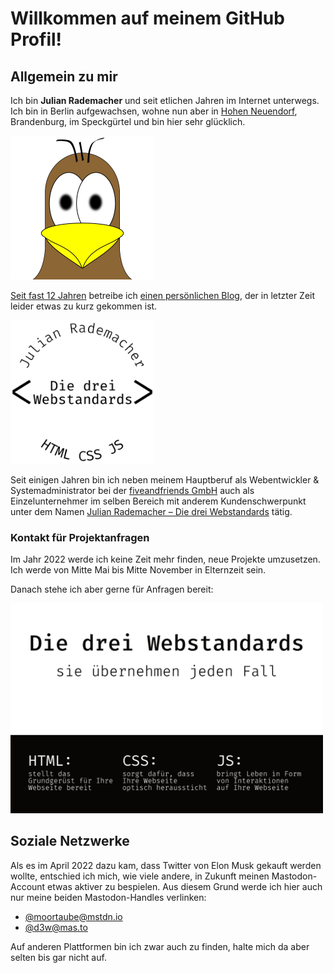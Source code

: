 # Willkommen auf meinem GitHub Profil!


## Allgemein zu mir

Ich bin **Julian Rademacher** und seit etlichen Jahren im Internet unterwegs.  
Ich bin in Berlin aufgewachsen, wohne nun aber in [Hohen Neuendorf][HN],
 Brandenburg, im Speckgürtel und bin hier sehr glücklich.

[<img src="./assets/moortaube.jpg" style="width:230px;max-width:100%;" />][blog]

[Seit fast 12 Jahren][ersterPost] betreibe ich [einen persönlichen Blog][blog],
 der in letzter Zeit leider etwas zu kurz gekommen ist.

[<img src="./assets/d3w.png" style="width:230px;max-width:100%;" />][D3W]

Seit einigen Jahren bin ich neben meinem Hauptberuf als Webentwickler &
 Systemadministrator bei der [fiveandfriends GmbH][fiveandfriends] auch als
 Einzelunternehmer im selben Bereich mit anderem Kundenschwerpunkt unter dem
 Namen [Julian Rademacher – Die drei Webstandards][D3W] tätig.


### Kontakt für Projektanfragen

Im Jahr 2022 werde ich keine Zeit mehr finden, neue Projekte umzusetzen. Ich
 werde von Mitte Mai bis Mitte November in Elternzeit sein.

Danach stehe ich aber gerne für Anfragen bereit:

[<img src="./assets/visitenkarte.png" style="width:500px;max-width:100%;" />][c]


## Soziale Netzwerke

Als es im April 2022 dazu kam, dass Twitter von Elon Musk gekauft werden wollte,
 entschied ich mich, wie viele andere, in Zukunft meinen Mastodon-Account etwas
 aktiver zu bespielen. Aus diesem Grund werde ich hier auch nur meine beiden
 Mastodon-Handles verlinken:

- <a rel="me" href="https://mstdn.io/@moortaube">@moortaube@mstdn.io</a>
- <a rel="me" href="https://mas.to/@d3w">@d3w@mas.to</a>

Auf anderen Plattformen bin ich zwar auch zu finden, halte mich da aber selten
 bis gar nicht auf.


[HN]: https://hohen-neuendorf.de/

[blog]: https://blog.moortaube.de/
[ersterPost]: https://blog.moortaube.de/2010/04/18/razorcms-1.-blogeintrag-moortaubes-blog/

[fiveandfriends]: https://fiveandfriends.com/

[D3W]: https://d3w.dev/
[c]: https://d3w.dev/c/
